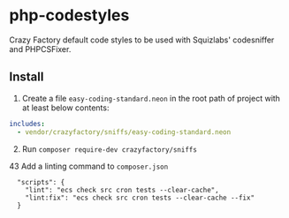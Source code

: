 php-codestyles
=======

Crazy Factory default code styles to be used with Squizlabs' codesniffer and PHPCSFixer.

## Install

1) Create a file `easy-coding-standard.neon` in the root path of project with at least below contents:
```yml
includes:
  - vendor/crazyfactory/sniffs/easy-coding-standard.neon

```

2) Run `composer require-dev crazyfactory/sniffs`

43 Add a linting command to `composer.json`

```
  "scripts": {
    "lint": "ecs check src cron tests --clear-cache",
    "lint:fix": "ecs check src cron tests --clear-cache --fix"
  }
```
